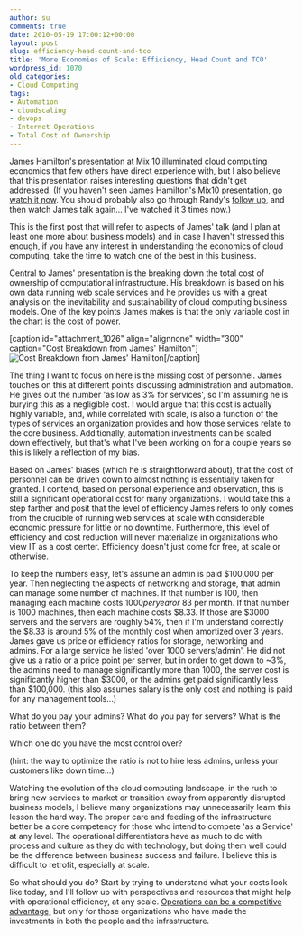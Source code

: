 ```yaml
---
author: su
comments: true
date: 2010-05-19 17:00:12+00:00
layout: post
slug: efficiency-head-count-and-tco
title: 'More Economies of Scale: Efficiency, Head Count and TCO'
wordpress_id: 1070
old_categories:
- Cloud Computing
tags:
- Automation
- cloudscaling
- devops
- Internet Operations
- Total Cost of Ownership
---
```


James Hamilton's presentation at Mix 10 illuminated cloud computing economics that few others have direct experience with, but I also believe that this presentation raises interesting questions that didn't get addressed. (If you haven't seen James Hamilton's Mix10 presentation, [go watch it now](http://live.visitmix.com/MIX10/Sessions/EX01). You should probably also go through Randy's [follow up](http://cloudscaling.com/blog/cloud-computing/understanding-cloud-datacenter-economies-of-scale), and then watch James talk again... I've watched it 3 times now.)

This is the first post that will refer to aspects of James' talk (and I plan at least one more about business models) and in case I haven't stressed this enough, if you have any interest in understanding the economics of cloud computing, take the time to watch one of the best in this business.

Central to James' presentation is the breaking down the total cost of ownership of computational infrastructure. His breakdown is based on his own data running web scale services and he provides us with a great analysis on the inevitability and sustainability of cloud computing business models. One of the key points James makes is that the only variable cost in the chart is the cost of power.

[caption id="attachment_1026" align="alignnone" width="300" caption="Cost Breakdown from James' Hamilton"]![Cost Breakdown from James' Hamilton](http://cloudscaling.com/wp-content/uploads/2010/05/james-hamilton-pie-chart-300x188.png)[/caption]

The thing I want to focus on here is the missing cost of personnel. James touches on this at different points discussing administration and automation. He gives out the number 'as low as 3% for services', so I'm assuming he is burying this as a negligible cost. I would argue that this cost is actually highly variable, and, while correlated with scale, is also a function of the types of services an organization provides and how those services relate to the core business. Additionally, automation investments can be scaled down effectively, but that's what I've been working on for a couple years so this is likely a reflection of my bias.

Based on James' biases (which he is straightforward about), that the cost of personnel can be driven down to almost nothing is essentially taken for granted. I contend, based on personal experience and observation, this is still a significant operational cost for many organizations. I would take this a step farther and posit that the level of efficiency James refers to only comes from the crucible of running web services at scale with considerable economic pressure for little or no downtime. Furthermore, this level of efficiency and cost reduction will never materialize in organizations who view IT as a cost center. Efficiency doesn't just come for free, at scale or otherwise.

To keep the numbers easy, let's assume an admin is paid $100,000 per year. Then neglecting the aspects of networking and storage, that admin can manage some number of machines. If that number is 100, then managing each machine costs $1000 per year or ~$83 per month. If that number is 1000 machines, then each machine costs $8.33. If those are $3000 servers and the servers are roughly 54%, then if I'm understand correctly the $8.33 is around 5% of the monthly cost when amortized over 3 years. James gave us price or efficiency ratios for storage, networking and admins. For a large service he listed 'over 1000 servers/admin'. He did not give us a ratio or a price point per server, but in order to get down to ~3%, the admins need to manage significantly more than 1000, the server cost is significantly higher than $3000, or the admins get paid significantly less than $100,000. (this also assumes salary is the only cost and nothing is paid for any management tools...)

What do you pay your admins? What do you pay for servers? What is the ratio between them?

Which one do you have the most control over?

(hint: the way to optimize the ratio is not to hire less admins, unless your customers like down time...)

Watching the evolution of the cloud computing landscape, in the rush to bring new services to market or transition away from apparently disrupted business models, I believe many organizations may unnecessarily learn this lesson the hard way. The proper care and feeding of the infrastructure better be a core competency for those who intend to compete 'as a Service' at any level. The operational differentiators have as much to do with process and culture as they do with technology, but doing them well could be the difference between business success and failure. I believe this is difficult to retrofit, especially at scale.

So what should you do? Start by trying to understand what your costs look like today, and I'll follow up with perspectives and resources that might help with operational efficiency, at any scale. [Operations can be a competitive advantage,](http://radar.oreilly.com/2007/10/operations-is-a-competitive-ad.html) but only for those organizations who have made the investments in both the people and the infrastructure.
